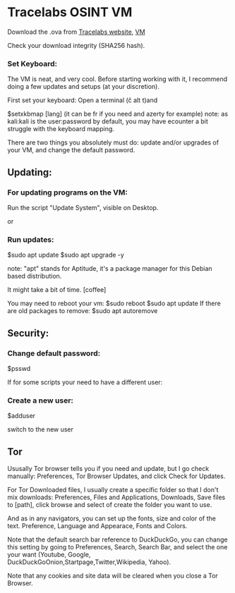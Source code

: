 # Tracelabs OSINT VM

Download the .ova from [Tracelabs website](https://www.tracelabs.org/trace-labs-osint-vm/), [VM](http://download.tracelabs.org/TL-OSINT-2020.1.ova) 

Check your download integrity (SHA256 hash).

### Set Keyboard:
The VM is neat, and very cool. Before starting working with it, I recommend doing a few updates and setups (at your discretion).

First set your keyboard: 
Open a terminal (ĉ alt t)and 

$setxkbmap [lang] (it can be fr if you need and azerty for example)
note: as kali:kali is the user:password by default, you may have ecounter a bit struggle with the keyboard mapping.

There are two things you absolutely must do: update and/or upgrades of your VM, and change the default password.

## Updating:
### For updating programs on the VM:
Run the script "Update System", visible on Desktop.

or

### Run updates:
$sudo apt update
$sudo apt upgrade -y 

note: "apt" stands for Aptitude, it's a package manager for this Debian based distribution. 

It might take a bit of time.
[coffee]


You may need to reboot your vm:
$sudo reboot
$sudo apt update
If there are old packages to remove:
$sudo apt autoremove

## Security:
### Change default password:
$psswd

If for some scripts your need to have a different user:
### Create a new user:
$adduser


switch to the new user


## Tor

Ususally Tor browser tells you if you need and update, but I go check manually: Preferences, Tor Browser Updates, and click Check for Updates.

For Tor Downloaded files, I usually create a specific folder so that I don't mix downloads: Preferences, Files and Applications, Downloads, Save files to [path], click browse and select of create the folder you want to use.

And as in any navigators, you can set up the fonts, size and color of the text. Preference, Language and Appearace, Fonts and Colors. 

Note that the default search bar reference to DuckDuckGo, you can change this setting by going to Preferences, Search, Search Bar, and select the one your want (Youtube, Google, DuckDuckGoOnion,Startpage,Twitter,Wikipedia, Yahoo).

Note that any cookies and site data will be cleared when you close a Tor Browser.



